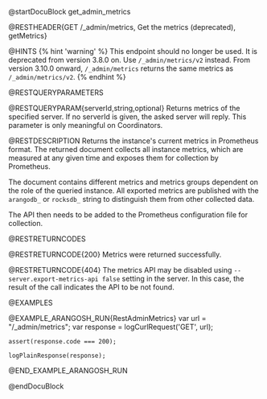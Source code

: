 
@startDocuBlock get_admin_metrics

@RESTHEADER{GET /_admin/metrics, Get the metrics (deprecated), getMetrics}

@HINTS
{% hint 'warning' %}
This endpoint should no longer be used. It is deprecated from version 3.8.0 on.
Use `/_admin/metrics/v2` instead. From version 3.10.0 onward, `/_admin/metrics`
returns the same metrics as `/_admin/metrics/v2`.
{% endhint %}

@RESTQUERYPARAMETERS

@RESTQUERYPARAM{serverId,string,optional}
Returns metrics of the specified server. If no serverId is given, the asked 
server will reply. This parameter is only meaningful on Coordinators.

@RESTDESCRIPTION
Returns the instance's current metrics in Prometheus format. The
returned document collects all instance metrics, which are measured
at any given time and exposes them for collection by Prometheus.

The document contains different metrics and metrics groups dependent
on the role of the queried instance. All exported metrics are
published with the `arangodb_` or `rocksdb_` string to distinguish
them from other collected data. 

The API then needs to be added to the Prometheus configuration file
for collection.

@RESTRETURNCODES

@RESTRETURNCODE{200}
Metrics were returned successfully.

@RESTRETURNCODE{404}
The metrics API may be disabled using `--server.export-metrics-api false`
setting in the server. In this case, the result of the call indicates the API
to be not found.

@EXAMPLES

@EXAMPLE_ARANGOSH_RUN{RestAdminMetrics}
    var url = "/_admin/metrics";
    var response = logCurlRequest('GET', url);

    assert(response.code === 200);

    logPlainResponse(response);
@END_EXAMPLE_ARANGOSH_RUN

@endDocuBlock

